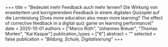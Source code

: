 +++
title = "Bedeutet mehr Feedback auch mehr lernen? Die Wirkung von erweitertem und korrigierendem Feedback in einem digitalen Quizspiel auf die Lernleistung [Does more education also mean more learning? The effect of corrective feedback in a digital quiz game on learning performance]"
date = 2020-10-01
authors = ["Marco Rüth", "Johannes Breuer", "Thomas Morten", "Kai Kaspar"]
publication_types = ["6"]
abstract = ""
selected = false
publication = "*Bildung, Schule, Digitalisierung*"
+++

